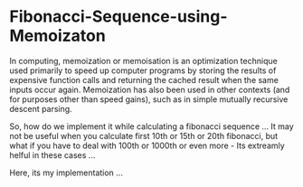 # Fibonacci-Sequence-using-Memoizaton
In computing, memoization or memoisation is an optimization technique used primarily to speed up computer programs by storing the results of expensive function calls and returning the cached result when the same inputs occur again. Memoization has also been used in other contexts (and for purposes other than speed gains), such as in simple mutually recursive descent parsing.



So, how do we implement it while calculating a fibonacci sequence ...
It may not be useful when you calculate first 10th or 15th or 20th fibonacci, but what if you have to deal with 100th or 1000th or even more - Its extreamly helful in these cases ...

Here, its my implementation ...
